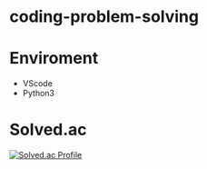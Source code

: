 # coding-problem-solving

# Enviroment

- VScode
- Python3

# Solved.ac

[![Solved.ac Profile](http://mazassumnida.wtf/api/v2/generate_badge?boj=hasung98)](https://solved.ac/hasung98/)
